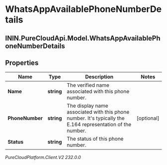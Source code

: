 # WhatsAppAvailablePhoneNumberDetails

## ININ.PureCloudApi.Model.WhatsAppAvailablePhoneNumberDetails

## Properties

|Name | Type | Description | Notes|
|------------ | ------------- | ------------- | -------------|
| **Name** | **string** | The verified name associated with this phone number. | |
| **PhoneNumber** | **string** | The display name associated with this phone number. It&#39;s typically the E.164 representation of the number. | [optional] |
| **Status** | **string** | The status of this phone number. | |



_PureCloudPlatform.Client.V2 232.0.0_
